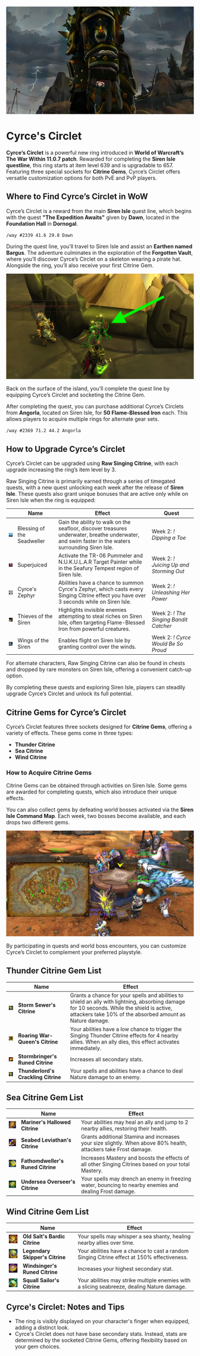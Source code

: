<!-- wiki:icon /img/cyrce-s-circlet.webp -->
<!-- wiki:description Discover Cyrce’s Circlet in WoW The War Within 11.0.7 – a powerful ring with upgradeable item levels and three unique Citrine Gem slots for PvE and PvP customization. Learn where to find it, gem effects, and tips for maximizing its potential. -->

![Cyrce's Circlet Banner](/img/cyrce-s-circlet_banner.webp)

# Cyrce's Circlet

**Cyrce’s Circlet** is a powerful new ring introduced in **World of Warcraft’s The War Within 11.0.7 patch**. Rewarded for completing the **Siren Isle questline**, this ring starts at item level 639 and is upgradable to 657. Featuring three special sockets for **Citrine Gems**, Cyrce’s Circlet offers versatile customization options for both PvE and PvP players.

## Where to Find Cyrce’s Circlet in WoW

Cyrce’s Circlet is a reward from the main **Siren Isle** quest line, which begins with the quest **"The Expedition Awaits"** given by **Dawn**, located in the **Foundation Hall** in **Dornogal**.

```
/way #2339 41.6 29.8 Dawn
```

During the quest line, you’ll travel to Siren Isle and assist an **Earthen named Bargus**. The adventure culminates in the exploration of the **Forgotten Vault**, where you’ll discover Cyrce’s Circlet on a skeleton wearing a pirate hat. Alongside the ring, you’ll also receive your first Citrine Gem.

![Cyrce’s Circlet Location](/img/cyrce-s-circlet_a.webp)

Back on the surface of the island, you’ll complete the quest line by equipping Cyrce’s Circlet and socketing the Citrine Gem.

After completing the quest, you can purchase additional Cyrce’s Circlets from **Angorla**, located on Siren Isle, for **50 Flame-Blessed Iron** each. This allows players to acquire multiple rings for alternate gear sets.

```
/way #2369 71.2 44.2 Angorla
```

## How to Upgrade Cyrce’s Circlet

Cyrce’s Circlet can be upgraded using **Raw Singing Citrine**, with each upgrade increasing the ring’s item level by 3.

Raw Singing Citrine is primarily earned through a series of timegated quests, with a new quest unlocking each week after the release of **Siren Isle**. These quests also grant unique bonuses that are active only while on Siren Isle when the ring is equipped:

|                                                                          | Name                       | Effect                                                                                                                                             | Quest                                   |
| ------------------------------------------------------------------------ | -------------------------- | -------------------------------------------------------------------------------------------------------------------------------------------------- | --------------------------------------- |
| ![Blessing of the Seadweller](/img/cyrce-s-circlet_upgrade_quest_a.webp) | Blessing of the Seadweller | Gain the ability to walk on the seafloor, discover treasures underwater, breathe underwater, and swim faster in the waters surrounding Siren Isle. | Week 2: _! Dipping a Toe_               |
| ![Superjuiced](/img/cyrce-s-circlet_upgrade_quest_b.webp)                | Superjuiced                | Activate the TR-06 Pummeler and N.U.K.U.L.A.R Target Painter while in the Seafury Tempest region of Siren Isle.                                    | Week 2: _! Juicing Up and Storming Out_ |
| ![Cyrce's Zephyr](/img/cyrce-s-circlet_upgrade_quest_c.webp)             | Cyrce's Zephyr             | Abilities have a chance to summon Cyrce's Zephyr, which casts every Singing Citrine effect you have over 3 seconds while on Siren Isle.            | Week 2: _! Unleashing Her Power_        |
| ![Thieves of the Siren](/img/cyrce-s-circlet_upgrade_quest_d.webp)       | Thieves of the Siren       | Highlights invisible enemies attempting to steal riches on Siren Isle, often targeting Flame-Blessed Iron from powerful creatures.                 | Week 2: _! The Singing Bandit Catcher_  |
| ![Wings of the Siren](/img/cyrce-s-circlet_upgrade_quest_e.webp)         | Wings of the Siren         | Enables flight on Siren Isle by granting control over the winds.                                                                                   | Week 2: _! Cyrce Would Be So Proud_     |

For alternate characters, Raw Singing Citrine can also be found in chests and dropped by rare monsters on Siren Isle, offering a convenient catch-up option.

By completing these quests and exploring Siren Isle, players can steadily upgrade Cyrce’s Circlet and unlock its full potential.

## Citrine Gems for Cyrce’s Circlet

Cyrce’s Circlet features three sockets designed for **Citrine Gems**, offering a variety of effects. These gems come in three types:

- **Thunder Citrine**
- **Sea Citrine**
- **Wind Citrine**

### How to Acquire Citrine Gems

Citrine Gems can be obtained through activities on Siren Isle. Some gems are awarded for completing quests, which also introduce their unique effects.

You can also collect gems by defeating world bosses activated via the **Siren Isle Command Map**. Each week, two bosses become available, and each drops two different gems.

![Siren Isle Command Map Location](/img/cyrce-s-circlet_map_location.webp)

By participating in quests and world boss encounters, you can customize Cyrce’s Circlet to complement your preferred playstyle.

## Thunder Citrine Gem List

|                                                                        | Name                                | Effect                                                                                                                                                                                                   |
| ---------------------------------------------------------------------- | ----------------------------------- | -------------------------------------------------------------------------------------------------------------------------------------------------------------------------------------------------------- |
| ![Storm Sewer's Citrine](/img/storm-sewer-s-citrine.webp)              | **Storm Sewer's Citrine**           | Grants a chance for your spells and abilities to shield an ally with lightning, absorbing damage for 10 seconds. While the shield is active, attackers take 10% of the absorbed amount as Nature damage. |
| ![Roaring War-Queen's Citrine](/img/roaring-war-queen-s-citrine.webp)  | **Roaring War-Queen's Citrine**     | Your abilities have a low chance to trigger the Singing Thunder Citrine effects for 4 nearby allies. When an ally dies, this effect activates immediately.                                               |
| ![Stormbringer's Runed Citrin](/img/stormbringer-s-runed-citrine.webp) | **Stormbringer's Runed Citrine**    | Increases all secondary stats.                                                                                                                                                                           |
| ![Thunderlord's Crackling Citrine](/img/storm-sewer-s-citrine.webp)    | **Thunderlord's Crackling Citrine** | Your spells and abilities have a chance to deal Nature damage to an enemy.                                                                                                                               |

## Sea Citrine Gem List

|                                                                           | Name                              | Effect                                                                                                          |
| ------------------------------------------------------------------------- | --------------------------------- | --------------------------------------------------------------------------------------------------------------- |
| ![Mariner's Hallowed Citrine](/img/mariner-s-hallowed-citrine.webp)       | **Mariner's Hallowed Citrine**    | Your abilities may heal an ally and jump to 2 nearby allies, restoring their health.                            |
| ![Seabed Leviathan's Citrine](/img/seabed-leviathan-s-citrine.webp)       | **Seabed Leviathan's Citrine**    | Grants additional Stamina and increases your size slightly. When above 80% health, attackers take Frost damage. |
| ![Fathomdweller's Runed Citrine](/img/fathomdweller-s-runed-citrine.webp) | **Fathomdweller's Runed Citrine** | Increases Mastery and boosts the effects of all other Singing Citrines based on your total Mastery.             |
| ![Undersea Overseer's Citrine](/img/undersea-overseer-s-citrine.webp)     | **Undersea Overseer's Citrine**   | Your spells may drench an enemy in freezing water, bouncing to nearby enemies and dealing Frost damage.         |

## Wind Citrine Gem List

|                                                                       | Name                            | Effect                                                                                      |
| --------------------------------------------------------------------- | ------------------------------- | ------------------------------------------------------------------------------------------- |
| ![Old Salt's Bardic Citrine](/img/old-salt-s-bardic-citrine.webp)     | **Old Salt's Bardic Citrine**   | Your spells may whisper a sea shanty, healing nearby allies over time.                      |
| ![Legendary Skipper's Citrine](/img/legendary-skipper-s-citrine.webp) | **Legendary Skipper's Citrine** | Your abilities have a chance to cast a random Singing Citrine effect at 150% effectiveness. |
| ![Windsinger's Runed Citrine](/img/windsinger-s-runed-citrine.webp)   | **Windsinger's Runed Citrine**  | Increases your highest secondary stat.                                                      |
| ![Squall Sailor's Citrine](/img/squall-sailor-s-citrine.webp)         | **Squall Sailor's Citrine**     | Your abilities may strike multiple enemies with a slicing seabreeze, dealing Nature damage. |

## Cyrce's Circlet: Notes and Tips

- The ring is visibly displayed on your character's finger when equipped, adding a distinct look.
- Cyrce's Circlet does not have base secondary stats. Instead, stats are determined by the socketed Citrine Gems, offering flexibility based on your gem choices.

